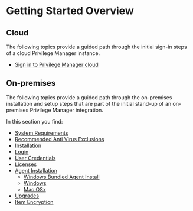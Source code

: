[title]: # (Getting Started)
[tags]: # (System, Installation)
[priority]: # (200)
# Getting Started Overview

## Cloud

The following topics provide a guided path through the initial sign-in steps of a cloud Privilege Manager instance.

* [Sign in to Privilege Manager cloud](cloud-init.md)

## On-premises

The following topics provide a guided path through the on-premises installation and setup steps that are part of the initial stand-up of an on-premises Privilege Manager integration.

In this section you find:

* [System Requirements](sysreq.md)
* [Recommended Anti Virus Exclusions](antivirus-exclusions.md)
* [Installation](installation.md)
* [Login](login.md)
* [User Credentials](user-cred.md)
* [Licenses](licenses.md)
* [Agent Installation](agent-inst.md)
  * [Windows Bundled Agent Install](agent-inst-win-bundel.md)
  * [Windows](agent-inst-win.md)
  * [Mac OSx](agent-inst-mac.md)
* [Upgrades](upgrades.md)
* [Item Encryption](item-encryption.md)
